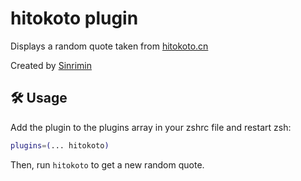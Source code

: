 # hitokoto plugin

Displays a random quote taken from [hitokoto.cn](https://v1.hitokoto.cn/)

Created by [Sinrimin](https://github.com/sinrimin)

## 🛠️ Usage

Add the plugin to the plugins array in your zshrc file and restart zsh:

```zsh
plugins=(... hitokoto)
```

Then, run `hitokoto` to get a new random quote.
